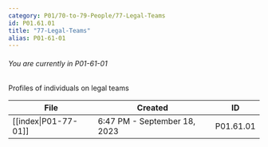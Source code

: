 ```yaml
---
category: P01/70-to-79-People/77-Legal-Teams
id: P01.61.01
title: "77-Legal-Teams"
alias: P01-61-01
---
```

###### You are currently in P01-61-01

Profiles of individuals on legal teams

| File                                                                                              | Created                      | ID        |
| ------------------------------------------------------------------------------------------------- | ---------------------------- | --------- |
| [[index\|P01-77-01]] | 6:47 PM - September 18, 2023 | P01.61.01 |

